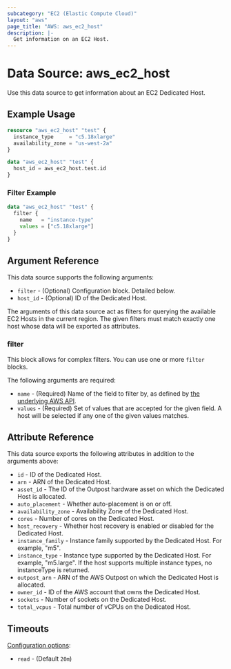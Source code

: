 ```yaml
---
subcategory: "EC2 (Elastic Compute Cloud)"
layout: "aws"
page_title: "AWS: aws_ec2_host"
description: |-
  Get information on an EC2 Host.
---
```


# Data Source: aws_ec2_host

Use this data source to get information about an EC2 Dedicated Host.

## Example Usage

```terraform
resource "aws_ec2_host" "test" {
  instance_type     = "c5.18xlarge"
  availability_zone = "us-west-2a"
}

data "aws_ec2_host" "test" {
  host_id = aws_ec2_host.test.id
}
```

### Filter Example

```terraform
data "aws_ec2_host" "test" {
  filter {
    name   = "instance-type"
    values = ["c5.18xlarge"]
  }
}
```

## Argument Reference

This data source supports the following arguments:

* `filter` - (Optional) Configuration block. Detailed below.
* `host_id` - (Optional) ID of the Dedicated Host.

The arguments of this data source act as filters for querying the available EC2 Hosts in the current region.
The given filters must match exactly one host whose data will be exported as attributes.

### filter

This block allows for complex filters. You can use one or more `filter` blocks.

The following arguments are required:

* `name` - (Required) Name of the field to filter by, as defined by [the underlying AWS API](https://docs.aws.amazon.com/AWSEC2/latest/APIReference/API_DescribeHosts.html).
* `values` - (Required) Set of values that are accepted for the given field. A host will be selected if any one of the given values matches.

## Attribute Reference

This data source exports the following attributes in addition to the arguments above:

* `id` - ID of the Dedicated Host.
* `arn` - ARN of the Dedicated Host.
* `asset_id` - The ID of the Outpost hardware asset on which the Dedicated Host is allocated.
* `auto_placement` - Whether auto-placement is on or off.
* `availability_zone` - Availability Zone of the Dedicated Host.
* `cores` - Number of cores on the Dedicated Host.
* `host_recovery` - Whether host recovery is enabled or disabled for the Dedicated Host.
* `instance_family` - Instance family supported by the Dedicated Host. For example, "m5".
* `instance_type` - Instance type supported by the Dedicated Host. For example, "m5.large". If the host supports multiple instance types, no instanceType is returned.
* `outpost_arn` - ARN of the AWS Outpost on which the Dedicated Host is allocated.
* `owner_id` - ID of the AWS account that owns the Dedicated Host.
* `sockets` - Number of sockets on the Dedicated Host.
* `total_vcpus` - Total number of vCPUs on the Dedicated Host.

## Timeouts

[Configuration options](https://developer.hashicorp.com/terraform/language/resources/syntax#operation-timeouts):

- `read` - (Default `20m`)
